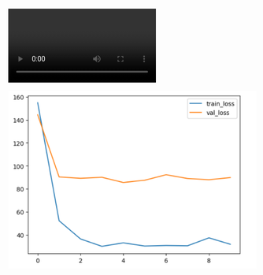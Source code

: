![Watch Video](https://github.com/aman010/A4-Bert/blob/main/Screencast%20from%2023-02-25%2004-00-22%20PM%2007.mp4)

![BERT Model Screenshot](https://raw.githubusercontent.com/aman010/A4-Bert/main/Screenshot%20from%202025-02-23%2012-30-56.png)

